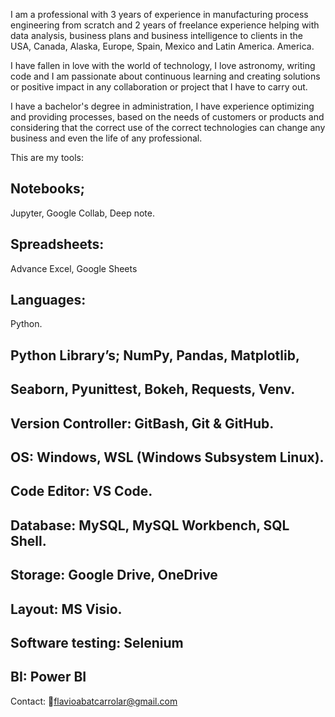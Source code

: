 I am a professional with 3 years of experience in manufacturing process engineering from scratch and 2 years of freelance experience helping with data analysis, business plans and business intelligence to clients in the USA, Canada, Alaska, Europe, Spain, Mexico and Latin America. America.

I have fallen in love with the world of technology, I love astronomy, writing code and I am passionate about continuous learning and creating solutions or positive impact in any collaboration or project that I have to carry out.

I have a bachelor's degree in administration, I have experience optimizing and providing processes, based on the needs of customers or products and considering that the correct use of the correct technologies can change any business and even the life of any professional.

This are my tools:
## Notebooks;
   Jupyter, Google Collab, Deep note.
## Spreadsheets:
   Advance Excel, Google Sheets
## Languages: 
   Python.
## Python Library’s; NumPy, Pandas, Matplotlib,
## Seaborn, Pyunittest, Bokeh, Requests, Venv.
## Version Controller: GitBash, Git & GitHub.
## OS: Windows, WSL (Windows Subsystem Linux).
## Code Editor: VS Code.
## Database: MySQL, MySQL Workbench, SQL Shell.
## Storage: Google Drive, OneDrive
## Layout: MS Visio.
## Software testing: Selenium
## BI: Power BI

Contact:
📧flavioabatcarrolar@gmail.com
